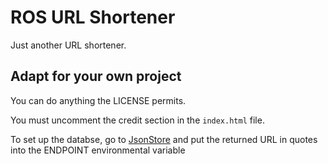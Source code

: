 # ROS URL Shortener
Just another URL shortener.

## Adapt for your own project
You can do anything the LICENSE permits.

You must uncomment the credit section in the `index.html` file.

To set up the databse, go to [JsonStore](https://www.jsonstore.io) and put the returned URL in quotes into the ENDPOINT environmental variable